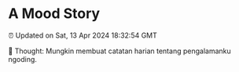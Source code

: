 # A Mood Story

⏰ Updated on Sat, 13 Apr 2024 18:32:54 GMT

💭 Thought: Mungkin membuat catatan harian tentang pengalamanku ngoding.

